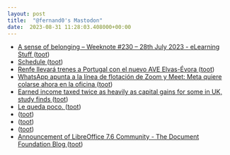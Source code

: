 ```yaml
---
layout: post
title:  "@fernand0's Mastodon"
date:  2023-08-31 11:28:03.408000+00:00
---
```

*  [A sense of belonging – Weeknote #230 – 28th July 2023 - eLearning Stuff ](https://elearningstuff.net/2023/07/28/a-sense-of-belonging-weeknote-230-28th-july-2023) ([toot](https://mastodon.social/@fernand0/110983989389365058))
*  [Schedule ](https://mspecter.github.io/CS8803/schedule/mspecter.github.io/CS8803/schedule) ([toot](https://mastodon.social/@fernand0/110983842575003952))
*  [Renfe llevará trenes a Portugal con el nuevo AVE Elvas-Évora ](https://www.elperiodicoextremadura.com/extremadura/2023/08/21/renfe-llevara-trenes-portugal-nuevo-91174309.htm) ([toot](https://mastodon.social/@fernand0/110983479716416445))
*  [WhatsApp apunta a la línea de flotación de Zoom y Meet: Meta quiere colarse ahora en la oficina ](https://www.xataka.com/aplicaciones/whatsapp-apunta-a-linea-flotacion-zoom-meet-meta-quiere-colarse-ahora-oficin) ([toot](https://mastodon.social/@fernand0/110983202202142234))
*  [Earned income taxed twice as heavily as capital gains for some in UK, study finds ](https://www.theguardian.com/money/2023/aug/20/earned-income-taxed-more-heavily-than-capital-gains-in-uk-thinktank-find) ([toot](https://mastodon.social/@fernand0/110983085084707750))
*  [Le queda poco. ](https://avecesunafoto.wordpress.com/2023/08/30/le-queda-poco) ([toot](https://mastodon.social/@fernand0/110979889877199620))
*  [ ](https://mastodon.social/users/fernand0/statuses/110979790102449053/activity) ([toot](https://mastodon.social/users/fernand0/statuses/110979790102449053/activity))
*  [ ](https://social.arroutaflix.com/@xesfur) ([toot](https://mastodon.social/@fernand0/110979789207040334))
*  [ ](https://mastodon.social/users/fernand0/statuses/110979787060440188/activity) ([toot](https://mastodon.social/users/fernand0/statuses/110979787060440188/activity))
*  [Announcement of LibreOffice 7.6 Community - The Document Foundation Blog ](https://blog.documentfoundation.org/blog/2023/08/21/libreoffice-7-6-community) ([toot](https://mastodon.social/@fernand0/110979740180510759))
